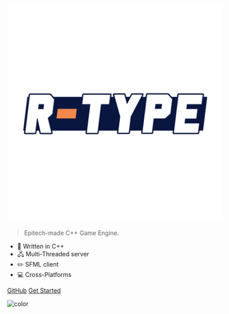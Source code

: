 <div class="rtype-logo">
  <div class="logo"></div>
</div>

![logo](assets/logo-r-type.png)

> Epitech-made C++ Game Engine.

- 🤖 Written in C++
- 🖧 Multi-Threaded server
- ✏️ SFML client
- 💻 Cross-Platforms

<div class="buttons">
  <a href="https://github.com/baylesa-dev/R-Type" target="_blank"><span>GitHub</span></a>
  <a href="#/README"><span>Get Started</span></a>
</div>

![color](#F2884B)